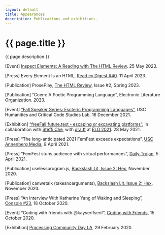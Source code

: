 ```yaml
---
layout: default
title: Appearances
description: Publications and exhibitions.
---
```


<div class="intro">
  <h1>{{ page.title }}</h1>
  <div>
    <p>{{ page.description }}</p>
  </div>
</div>
<main>
  <div class="section">
    <p>[Event] <a href="https://www.culturehub.org/events/inspect-elements">Inspect Elements: A Reading with The HTML Review</a>. 25 May 2023.</p>
    <p>[Press] Every Element Is an HTML, <a href="https://us1.campaign-archive.com/?u=06d4331d3f6ca1049be212ef8&id=6009a3d951">Read.cv Digest #40</a>. 11 April 2023.</p>
    <p>[Publication] ProsePlay, <a href="https://thehtml.review/">The HTML Review</a>, Issue #2, Spring 2023.</p>
    <p>[Publication] “Coem: A Poetic Programming Language”, Electronic Literature Organization. 2023.</p>
    <p>[Event] <a href="https://01780572652976273811.googlegroups.com/attach/882a8e313d283/Esolangtalk.jpeg?part=0.1&amp;view=1&amp;vt=ANaJVrE4Naiz9fUFEsFiQAk3IQtLVFoPP5gSOy8fvP_NFQPOjJ0LnJErsTYQo-zqpcm5WOEUR1MankFwh3ZkCzk-amn0cww-_t-9JdnfjekhpJrHwpCsjkE">“Fall Speaker Series: Esoteric Programming Languages”</a>, USC Humanities and Critical Code Studies Lab. 16 December 2021.</p>
    <p>[Exhibition] <a href="https://hasgeek.com/ajaibghar/freefall-future-text/">“freeFall future.text - escaping or excavating platforms”</a>, in collaboration with <a href="https://steffiche.com">Steffi Che</a>, with <a href="https://dra-ft.site/">dra.ft</a> at <a href="https://eliterature.org/elo2021/">ELO 2021</a>. 28 May 2021.</p>
    <p>[Press] “The long-anticipated 2021 FemFest exceeds expectations”, <a href="https://www.uscannenbergmedia.com/2021/04/09/the-long-anticipated-2021-femfest-exceeds-expectations/">USC Annenberg Media</a>, 9 April 2021.</p>
    <p>[Press] “FemFest stuns audience with virtual performances”, <a href="https://dailytrojan.com/2021/04/05/femfest-stuns-audience-with-virtual-performances/">Daily Trojan</a>, 5 April 2021.</p>
    <p>[Publication] uselessprogram.js, <a href="https://backslashlit.com/issues/2/katherine-yang-uselessprogram">Backslash Lit, Issue 2: Hex</a>, November 2020.</p>
    <p>[Publication] canwetalk (takesnoarguments), <a href="https://backslashlit.com/issues/2/katherine-yang-canwetalk">Backslash Lit, Issue 2: Hex</a>, November 2020.</p>
    <p>[Press] “An Interview With Katherine Yang of Waking and Sleeping”, <a href="https://console.substack.com/p/console-23">Console #23</a>, 18 October 2020.</p>
    <p>[Event] “Coding with friends with @kayserifserif”, <a href="https://www.youtube.com/watch?v=9-4H2PuZlsU">Coding with Friends</a>, 15 October 2020.</p>
    <p>[Exhibition] <a href="https://www.instagram.com/p/B9H7Iodhygz/">Processing Community Day LA</a>, 29 February 2020.</p>
  </div>
</main>
